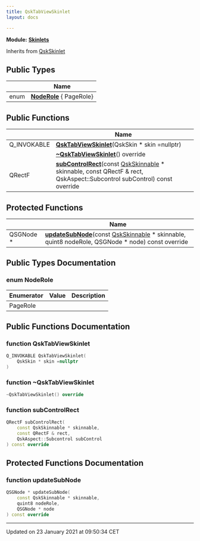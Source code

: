 ```yaml
---
title: QskTabViewSkinlet
layout: docs

---
```



**Module:** **[Skinlets](/docs/modules/group___skinlets/)**



Inherits from [QskSkinlet](/docs/classes/class_qsk_skinlet/)

## Public Types

|                | Name           |
| -------------- | -------------- |
| enum| **[NodeRole](/docs/classes/class_qsk_tab_view_skinlet/#enum-noderole)** { PageRole} |

## Public Functions

|                | Name           |
| -------------- | -------------- |
| Q_INVOKABLE | **[QskTabViewSkinlet](/docs/classes/class_qsk_tab_view_skinlet/#function-qsktabviewskinlet)**(QskSkin * skin =nullptr) |
| | **[~QskTabViewSkinlet](/docs/classes/class_qsk_tab_view_skinlet/#function-~qsktabviewskinlet)**() override |
| QRectF | **[subControlRect](/docs/classes/class_qsk_tab_view_skinlet/#function-subcontrolrect)**(const [QskSkinnable](/docs/classes/class_qsk_skinnable/) * skinnable, const QRectF & rect, QskAspect::Subcontrol subControl) const override |

## Protected Functions

|                | Name           |
| -------------- | -------------- |
| QSGNode * | **[updateSubNode](/docs/classes/class_qsk_tab_view_skinlet/#function-updatesubnode)**(const [QskSkinnable](/docs/classes/class_qsk_skinnable/) * skinnable, quint8 nodeRole, QSGNode * node) const override |

## Public Types Documentation

### enum NodeRole

| Enumerator | Value | Description |
| ---------- | ----- | ----------- |
| PageRole | |   |




## Public Functions Documentation

### function QskTabViewSkinlet

```cpp
Q_INVOKABLE QskTabViewSkinlet(
    QskSkin * skin =nullptr
)
```


### function ~QskTabViewSkinlet

```cpp
~QskTabViewSkinlet() override
```


### function subControlRect

```cpp
QRectF subControlRect(
    const QskSkinnable * skinnable,
    const QRectF & rect,
    QskAspect::Subcontrol subControl
) const override
```


## Protected Functions Documentation

### function updateSubNode

```cpp
QSGNode * updateSubNode(
    const QskSkinnable * skinnable,
    quint8 nodeRole,
    QSGNode * node
) const override
```


-------------------------------

Updated on 23 January 2021 at 09:50:34 CET